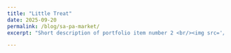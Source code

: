 ```yaml
---
title: "Little Treat"
date: 2025-09-20
permalink: /blog/sa-pa-market/
excerpt: "Short description of portfolio item number 2 <br/><img src='/images/Sa_Pa_market_Little_treat.jpeg'>"

---
```

